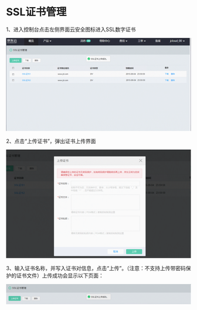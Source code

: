 # SSL证书管理

1、进入控制台点击左侧界面云安全图标进入SSL数字证书

![image.png](https://github.com/alexwang89/cn/blob/patch-1/documentation/Cloud-Security/SSL%20Certification/1.png)

2、点击“上传证书”，弹出证书上传界面

![image.png](https://github.com/alexwang89/cn/blob/patch-1/documentation/Cloud-Security/SSL%20Certification/2.png)

3、输入证书名称，并写入证书对信息，点击“上传”。（注意：不支持上传带密码保护的证书文件）上传成功会显示以下页面：

![image.png](https://github.com/alexwang89/cn/blob/patch-1/documentation/Cloud-Security/SSL%20Certification/5.png)
